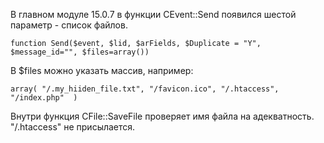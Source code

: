 В главном модуле 15.0.7 в функции CEvent::Send появился шестой параметр - список файлов.

    function Send($event, $lid, $arFields, $Duplicate = "Y", $message_id="", $files=array())

В $files можно указать массив, например: 

    array( "/.my_hiiden_file.txt", "/favicon.ico", "/.htaccess", "/index.php"  )

Внутри функция CFile::SaveFile проверяет имя файла на адекватность. "/.htaccess" не присылается.